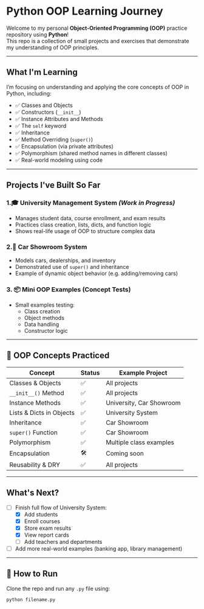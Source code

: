 # Python OOP Learning Journey

Welcome to my personal **Object-Oriented Programming (OOP)** practice repository using **Python**!  
This repo is a collection of small projects and exercises that demonstrate my understanding of OOP principles.

---

## What I'm Learning

I’m focusing on understanding and applying the core concepts of OOP in Python, including:

- ✅ Classes and Objects  
- ✅ Constructors (`__init__`)  
- ✅ Instance Attributes and Methods  
- ✅ The `self` keyword  
- ✅ Inheritance  
- ✅ Method Overriding (`super()`)  
- ✅ Encapsulation (via private attributes)  
- ✅ Polymorphism (shared method names in different classes)  
- ✅ Real-world modeling using code  

---

##  Projects I've Built So Far

### 1.🎓 University Management System *(Work in Progress)*
- Manages student data, course enrollment, and exam results
- Practices class creation, lists, dicts, and function logic
- Shows real-life usage of OOP to structure complex data

### 2.🚗 Car Showroom System
- Models cars, dealerships, and inventory
- Demonstrated use of `super()` and inheritance
- Example of dynamic object behavior (e.g. adding/removing cars)

### 3. 📦 Mini OOP Examples (Concept Tests)
- Small examples testing:
  - Class creation
  - Object methods
  - Data handling
  - Constructor logic

---

## 🧱 OOP Concepts Practiced

| Concept            | Status | Example Project       |
|--------------------|--------|------------------------|
| Classes & Objects  | ✅     | All projects           |
| `__init__()` Method| ✅     | All projects           |
| Instance Methods   | ✅     | University, Car Showroom |
| Lists & Dicts in Objects | ✅ | University System     |
| Inheritance        | ✅     | Car Showroom           |
| `super()` Function | ✅     | Car Showroom           |
| Polymorphism       | ✅     | Multiple class examples |
| Encapsulation      | 🛠️     | Coming soon             |
| Reusability & DRY  | ✅     | All projects           |

---

##  What's Next?

- [ ] Finish full flow of University System:
  - [x] Add students  
  - [x] Enroll courses  
  - [x] Store exam results  
  - [x] View report cards  
  - [ ] Add teachers and departments

- [ ] Add more real-world examples (banking app, library management)

---

## 📎 How to Run

Clone the repo and run any `.py` file using:

```bash
python filename.py


